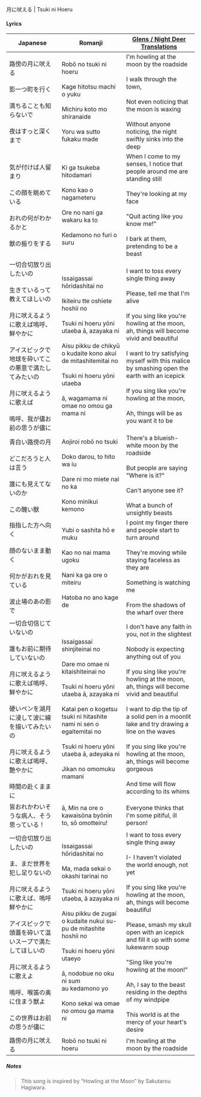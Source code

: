 月に吠える | Tsuki ni Hoeru
#### Lyrics

| Japanese                                                                                                                                                    | Romanji                                                                                                                                                                                                                                                                                                                            | [Glens / Night Deer Translations](https://twitter.com/NightDeerTL)                                                                                                                                                                                                                                                                                                                                                                                       |
| ----------------------------------------------------------------------------------------------------------------------------------------------------------- | ---------------------------------------------------------------------------------------------------------------------------------------------------------------------------------------------------------------------------------------------------------------------------------------------------------------------------------- | -------------------------------------------------------------------------------------------------------------------------------------------------------------------------------------------------------------------------------------------------------------------------------------------------------------------------------------------------------------------------------------------------------------------------------------------------------- |
| 路傍の月に吠える<br><br>影一つ町を行く<br><br>満ちることも知らないで<br><br>夜はすっと深くまで                                                                                                 | Robō no tsuki ni hoeru<br><br>Kage hitotsu machi o yuku<br><br>Michiru koto mo shiranaide<br><br>Yoru wa sutto fukaku made                                                                                                                                                                                                         | I'm howling at the moon by the roadside<br><br>I walk through the town,<br><br>Not even noticing that the moon is waxing<br><br>Without anyone noticing, the night swiftly sinks into the deep                                                                                                                                                                                                                                                           |
| 気が付けば人留まり<br><br>この顔を眺めている<br><br>おれの何がわかるかと<br><br>獣の振りをする                                                                                                 | Ki ga tsukeba hitodamari<br><br>Kono kao o nagameteru<br><br>Ore no nani ga wakaru ka to<br><br>Kedamono no furi o suru                                                                                                                                                                                                            | When I come to my senses, I notice that people around me are standing still<br><br>They're looking at my face<br><br>"Quit acting like you know me!"<br><br>I bark at them, pretending to be a beast                                                                                                                                                                                                                                                     |
| 一切合切放り出したいの<br><br>生きているって教えてほしいの<br><br>月に吠えるように歌えば嗚呼、鮮やかに<br><br>アイスピックで地球を砕いてこの悪意で満たしてみたいの<br><br>月に吠えるように歌えば<br><br>嗚呼、我が儘お前の思うが儘に                      | Issaigassai hōridashitai no<br><br>Ikiteiru tte oshiete hoshii no<br><br>Tsuki ni hoeru yōni utaeba ā, azayaka ni<br><br>Aisu pikku de chikyū o kudaite kono akui de mitashitemitai no<br><br>Tsuki ni hoeru yōni utaeba<br><br>ā, wagamama ni omae no omou ga mama ni                                                             | I want to toss every single thing away<br><br>Please, tell me that I'm alive<br><br>If you sing like you're howling at the moon, ah, things will become vivid and beautiful<br><br>I want to try satisfying myself with this malice by smashing open the earth with an icepick<br><br>If you sing like you're howling at the moon,<br><br>Ah, things will be as you want it to be                                                                        |
| 青白い路傍の月<br><br>どこだろうと人は言う<br><br>誰にも見えてないのか<br><br>この醜い獣                                                                                                    | Aojiroi robō no tsuki<br><br>Doko darou, to hito wa iu<br><br>Dare ni mo miete nai no ka<br><br>Kono minikui kemono                                                                                                                                                                                                                | There's a blueish-white moon by the roadside<br><br>But people are saying "Where is it?" <br><br>Can't anyone see it?<br><br>What a bunch of unsightly beasts                                                                                                                                                                                                                                                                                            |
| 指指した方へ向く<br><br>顔のないまま動く<br><br>何かがおれを見ている<br><br>波止場のあの影で                                                                                                  | Yubi o sashita hō e muku<br><br>Kao no nai mama ugoku<br><br>Nani ka ga ore o miteiru<br><br>Hatoba no ano kage de                                                                                                                                                                                                                 | I point my finger there and people start to turn around<br><br>They're moving while staying faceless as they are<br><br>Something is watching me<br><br>From the shadows of the wharf over there                                                                                                                                                                                                                                                         |
| 一切合切信じていないの<br><br>誰もお前に期待していないの<br><br>月に吠えるように歌えば嗚呼、鮮やかに<br><br>硬いペンを湖月に浸して波に線を描いてみたいの<br><br>月に吠えるように歌えば嗚呼、艶やかに<br><br>時間の赴くままに                          | Issaigassai shinjiteinai no<br><br>Dare mo omae ni kitaishiteinai no<br><br>Tsuki ni hoeru yōni utaeba ā, azayaka ni<br><br>Katai pen o kogetsu tsuki ni hitashite nami ni sen o egaitemitai no<br><br>Tsuki ni hoeru yōni utaeba ā, adeyaka ni<br><br>Jikan no omomuku mamani                                                     | I don't have any faith in you, not in the slightest<br><br>Nobody is expecting anything out of you<br><br>If you sing like you're howling at the moon, ah, things will become vivid and beautiful<br><br>I want to dip the tip of a solid pen in a moonlit lake and try drawing a line on the waves<br><br>If you sing like you're howling at the moon, ah, things will become gorgeous<br><br>And time will flow according to its whims                 |
| 皆おれかわいそうな病人、そう思っている！                                                                                                                                        | ā, Min na ore o kawaisōna byōnin to, sō omotteiru!                                                                                                                                                                                                                                                                                 | Everyone thinks that I'm some pitiful, ill person!                                                                                                                                                                                                                                                                                                                                                                                                       |
| 一切合切放り出したいの<br><br>ま、まだ世界を犯し足りないの<br><br>月に吠えるように歌えば、嗚呼鮮やかに<br><br>アイスピックで頭蓋を砕いて温いスープで満たしてほしいの<br><br>月に吠えるように歌えよ<br><br>嗚呼、喉笛の奥に住まう獣よ<br><br>この世界はお前の思うが儘に | Issaigassai hōridashitai no<br><br>Ma, mada sekai o okashi tarinai no<br><br>Tsuki ni hoeru yōni utaeba, ā azayaka ni<br><br>Aisu pikku de zugai o kudaite nukui su-pu de mitashite hoshii no<br><br>Tsuki ni hoeru yōni utaeyo<br><br>ā, nodobue no oku ni sum<br>au kedamono yo<br><br>Kono sekai wa omae no omou ga mama ni<br> | I want to toss every single thing away<br><br>I- I haven't violated the world enough, not yet<br><br>If you sing like you're howling at the moon, ah, things will become beautiful<br><br>Please, smash my skull open with an icepick and fill it up with some lukewarm soup<br><br>"Sing like you're howling at the moon!"<br><br>Ah, I say to the beast residing in the depths of my windpipe<br><br>This world is at the mercy of your heart's desire |
| 路傍の月に吠える                                                                                                                                                    | Robō no tsuki ni hoeru                                                                                                                                                                                                                                                                                                             | I'm howling at the moon by the roadside                                                                                                                                                                                                                                                                                                                                                                                                                  |
##### Notes
>This song is inspired by “Howling at the Moon” by Sakutarou Hagiwara.